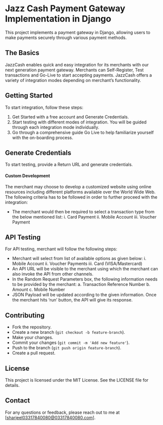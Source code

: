 
# Jazz Cash Payment Gateway Implementation in Django

This project implements a payment gateway in Django, allowing users to make payments securely through various payment methods.




## The Basics
JazzCash enables quick and easy integration for its merchants with our next generation payment gateway. Merchants can Self-Register, Test transactions and Go-Live to start accepting payments. JazzCash offers a variety of integration modes depending on merchant’s functionality.




## Getting Started
To start integration, follow these steps:
1. Get Started with a free account and Generate Credentials.
2. Start testing with different modes of integration. You will be guided through each integration mode individually.
3. Go through a comprehensive guide Go Live to help familiarize yourself with the on-boarding process.

## Generate Credentials
To start testing, provide a Return URL and generate credentials.


#### Custom Development
The merchant may choose to develop a customized website using online resources including different platforms available over the World Wide Web. The following criteria has to be followed in order to further proceed with the integration:
* The merchant would then be required to select a transaction type from the below mentioned list:
  i. Card Payment
  ii. Mobile Account
  iii. Voucher Payment

## API Testing
For API testing, merchant will follow the following steps:
* Merchant will select from list of available options as given below:
  i. Mobile Account
  ii. Voucher Payments
  iii. Card (VISA/Mastercard)
* An API URL will be visible to the merchant using which the merchant can also invoke the API from other channels.
* In the Random Request Parameters box, the following information needs to be provided by the merchant:
  a. Transaction Reference Number
  b. Amount
  c. Mobile Number
* JSON Payload will be updated according to the given information. Once the merchant hits ‘run’ button, the API will give its response.


## Contributing

- Fork the repository.
- Create a new branch (`git checkout -b feature-branch`).
- Make your changes.
- Commit your changes (`git commit -m 'Add new feature'`).
- Push to the branch (`git push origin feature-branch`).
- Create a pull request.


## License

This project is licensed under the MIT License. See the LICENSE file for details.

## Contact

For any questions or feedback, please reach out to me at [sharjeel03317840080@03317840080.com].